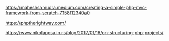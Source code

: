 

https://maheshsamudra.medium.com/creating-a-simple-php-mvc-framework-from-scratch-7158f12340a0


 https://phptherightway.com/


 https://www.nikolaposa.in.rs/blog/2017/01/16/on-structuring-php-projects/